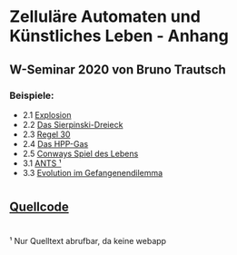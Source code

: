 # Zelluläre Automaten und Künstliches Leben - Anhang
## W-Seminar 2020 von Bruno Trautsch
### Beispiele:
- 2.1 [Explosion](./Explosion)
- 2.2 [Das Sierpinski-Dreieck](./Sierpinski-Dreieck)
- 2.3 [Regel 30](./Regel-30)
- 2.4 [Das HPP-Gas](./HPP-Gas)
- 2.5 [Conways Spiel des Lebens](./LIFE)
- 3.1 [ANTS ¹](https://github.com/jufo-ameisen-2019/ants-simulator)
- 3.3 [Evolution im Gefangenendilemma](./Gefangenendilemma)
#
## [Quellcode](https://github.com/za-und-kl/za-und-kl.github.io)
#
¹ Nur Quelltext abrufbar, da keine webapp

